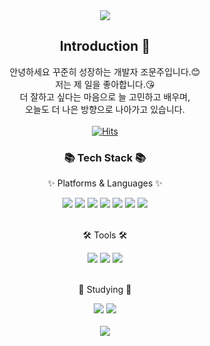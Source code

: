 <div align=center>
	<img src="https://capsule-render.vercel.app/api?type=waving&color=auto&height=200&section=header&text=munju%20Github&fontSize=90" />	
</div>

<div align=center>
  <!--소개-->

## Introduction :raised_hands:
안녕하세요 꾸준히 성장하는 개발자 조문주입니다.😊<br/>
저는 제 일을 좋아합니다.😘<br/>
더 잘하고 싶다는 마음으로 늘 고민하고 배우며,<br/>
오늘도 더 나은 방향으로 나아가고 있습니다.
<br/><br/>
[![Hits](https://hits.seeyoufarm.com/api/count/incr/badge.svg?url=https%3A%2F%2Fgithub.com%2Fhyerin-Im&count_bg=%23FFC6C6&title_bg=%23FF7C7C&icon=&icon_color=%23E9E9E9&title=%E3%83%BE%28%E2%80%A2%CF%89%E2%80%A2%60%29o+hits&edge_flat=false)](https://hits.seeyoufarm.com)
<h3>📚 Tech Stack 📚</h3>
<p>✨ Platforms & Languages ✨</p>
</div>
<div align="center">
  <img src="https://img.shields.io/badge/React-61DAFB?style=flat&logo=React&logoColor=white"/>
  <img src="https://img.shields.io/badge/Redux-764ABC?style=flat&logo=Redux&logoColor=white"/>
  <img src="https://img.shields.io/badge/HTML5-E34F26?style=flat&logo=HTML5&logoColor=white" />
  <img src="https://img.shields.io/badge/CSS3-1572B6?style=flat&logo=CSS3&logoColor=white" />
  <img src="https://img.shields.io/badge/JavaScript-F7DF1E?style=flat&logo=JavaScript&logoColor=white" />
  <img src="https://img.shields.io/badge/jQuery-0769AD?style=flat&logo=jQuery&logoColor=white" />
  <img src="https://img.shields.io/badge/Bootstrap-7952B3?style=flat&logo=Bootstrap&logoColor=white" />
</div>
<br/>

<div align=center>
   <p>🛠 Tools 🛠</p>
</div>
<div align=center>
  <img src="https://img.shields.io/badge/Visual%20Studio-5C2D91?style=flat&logo=EclipseIDE&logoColor=white" />
  <img src="https://img.shields.io/badge/Visual%20Studio%20Code-007ACC?style=flat&logo=VisualStudioCode&logoColor=white" />
  <img src="https://img.shields.io/badge/GitHub-181717?style=flat&logo=GitHub&logoColor=white" />
</div>
<br/>
<div align=center>
   <p>🎨 Studying 🎨</p>
   <img src="https://img.shields.io/badge/React-61DAFB?style=flat&logo=React&logoColor=white"/>
   <img src="https://img.shields.io/badge/Typescript-3178C6?style=flat&logo=Typescript&logoColor=white" />
</div>
<br/>
<div align=center>
  <img src="https://github-readme-stats.vercel.app/api/top-langs/?username=Octdoki&layout=compact">
</div>
<br/>

